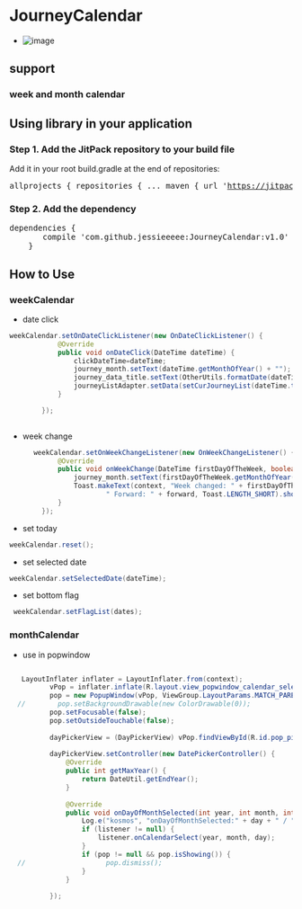 # JourneyCalendar
- ![image](http://oqujmbgen.bkt.clouddn.com/%E5%91%A8%E6%97%A5%E5%8E%86%E4%B8%8E%E6%9C%88%E6%97%A5%E5%8E%86%E7%9A%84%E8%81%94%E5%8A%A8%E5%AE%9E%E7%8E%B0.gif)
## support 
### week and month calendar
## Using library in your application
### Step 1. Add the JitPack repository to your build file
Add it in your root build.gradle at the end of repositories:
	<pre>
	allprojects {
		repositories {
			...
			maven { url 'https://jitpack.io' }
		}
	}
	</pre>
### Step 2. Add the dependency
<pre>
dependencies {
       compile 'com.github.jessieeeee:JourneyCalendar:v1.0'
	}
</pre>

## How to Use
### weekCalendar
- date click 
```java
weekCalendar.setOnDateClickListener(new OnDateClickListener() {
            @Override
            public void onDateClick(DateTime dateTime) {
                clickDateTime=dateTime;
                journey_month.setText(dateTime.getMonthOfYear() + "");
                journey_data_title.setText(OtherUtils.formatDate(dateTime.toDate()));
                journeyListAdapter.setData(setCurJourneyList(dateTime.toDate()));//设置当天的行程数据
            }

        });
  
```
- week change
```java
      weekCalendar.setOnWeekChangeListener(new OnWeekChangeListener() {
            @Override
            public void onWeekChange(DateTime firstDayOfTheWeek, boolean forward) {
                journey_month.setText(firstDayOfTheWeek.getMonthOfYear() + "");
                Toast.makeText(context, "Week changed: " + firstDayOfTheWeek +
                        " Forward: " + forward, Toast.LENGTH_SHORT).show();
            }
        });
```

- set today
```java
weekCalendar.reset();
```
- set selected date
```java
weekCalendar.setSelectedDate(dateTime);
```
- set bottom flag
```java
 weekCalendar.setFlagList(dates);
```

### monthCalendar
- use in popwindow
```java

   LayoutInflater inflater = LayoutInflater.from(context);
          vPop = inflater.inflate(R.layout.view_popwindow_calendar_select, null);
          pop = new PopupWindow(vPop, ViewGroup.LayoutParams.MATCH_PARENT, ViewGroup.LayoutParams.MATCH_PARENT);
  //        pop.setBackgroundDrawable(new ColorDrawable(0));
          pop.setFocusable(false);
          pop.setOutsideTouchable(false);
  
          dayPickerView = (DayPickerView) vPop.findViewById(R.id.pop_pickerView);
  
          dayPickerView.setController(new DatePickerController() {
              @Override
              public int getMaxYear() {
                  return DateUtil.getEndYear();
              }
  
              @Override
              public void onDayOfMonthSelected(int year, int month, int day) {
                  Log.e("kosmos", "onDayOfMonthSelected:" + day + " / " + month + " / " + year);
                  if (listener != null) {
                      listener.onCalendarSelect(year, month, day);
                  }
                  if (pop != null && pop.isShowing()) {
  //                    pop.dismiss();
                  }
              }
  
          });

```
